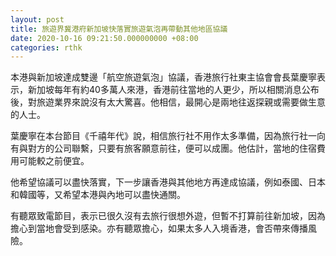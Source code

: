 ```yaml
---
layout: post
title: 旅遊界冀港府新加坡快落實旅遊氣泡再帶動其他地區協議
date: 2020-10-16 09:21:50.000000000 +08:00
categories: rthk
---
```


本港與新加坡達成雙邊「航空旅遊氣泡」協議，香港旅行社東主協會會長葉慶寧表示，新加坡每年有約40多萬人來港，香港前往當地的人更少，所以相關消息公布後，對旅遊業界來說沒有太大驚喜。他相信，最開心是兩地往返探親或需要做生意的人士。

葉慶寧在本台節目《千禧年代》說，相信旅行社不用作太多準備，因為旅行社一向有與對方的公司聯繫，只要有旅客願意前往，便可以成團。他估計，當地的住宿費用可能較之前便宜。

他希望協議可以盡快落實，下一步讓香港與其他地方再達成協議，例如泰國、日本和韓國等，又希望本港與內地可以盡快通關。

有聽眾致電節目，表示已很久沒有去旅行很想外遊，但暫不打算前往新加坡，因為擔心到當地會受到感染。亦有聽眾擔心，如果太多人入境香港，會否帶來傳播風險。
